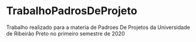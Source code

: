 # TrabalhoPadrosDeProjeto

Trabalho realizado para a materia de Padroes De Projetos da Universidade de Ribeirão Preto no primeiro semestre de 2020
